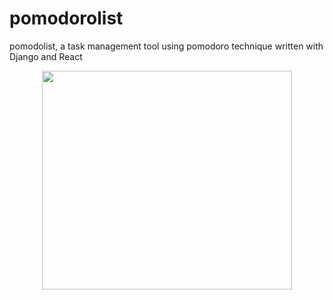 # pomodorolist
pomodolist, a task management tool using pomodoro technique written with Django and React

<p align="center">
<img  width="400" height="350" src="https://live.staticflickr.com/4555/37941061684_f20979c07f_b.jpg">
</p>
